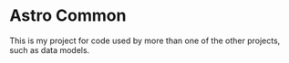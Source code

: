 # Astro Common

This is my project for code used by more than one of the other projects, such as data
models.
